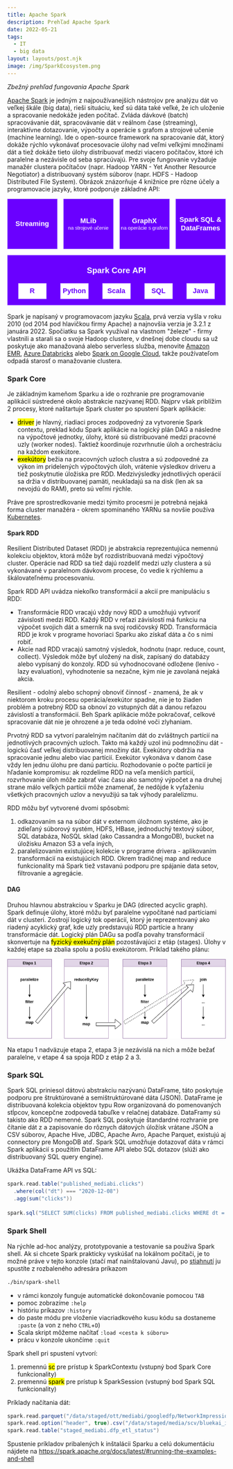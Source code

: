 ```yaml
---
title: Apache Spark
description: Prehľad Apache Spark
date: 2022-05-21
tags:
  - IT
  - big data
layout: layouts/post.njk
image: /img/SparkEcosystem.png
---
```


*Zbežný prehľad fungovania Apache Spark*

[Apache Spark](https://spark.apache.org) je jedným z najpoužívanejších nástrojov pre analýzu dát vo veľkej škále (big data), rieši situáciu, keď sú dáta také veľké, že ich uloženie a spracovanie nedokáže jeden počítač. Zvláda dávkové (batch) spracovávanie dát, spracovávanie dát v reálnom čase (streaming), interaktívne dotazovanie, výpočty a operácie s grafom a strojové učenie (machine learning).
Ide o open-source framework na spracovanie dát, ktorý dokáže rýchlo vykonávať procesovacie úlohy nad veľmi veľkými množinami dát a tiež dokáže tieto úlohy distribuovať medzi viacero počítačov, ktoré ich paralelne a nezávisle od seba spracúvajú. Pre svoje fungovanie vyžaduje manažér clustera počítačov (napr. Hadoop YARN - Yet Another Resource Negotiator) a distribuovaný systém súborov (napr. HDFS - Hadoop Distributed File System).
Obrázok znázorňuje 4 knižnice pre rôzne účely a programovacie jazyky, ktoré podporuje základné API:

![Spark Ecosystem](/img/SparkEcosystem.png)

Spark je napísaný v programovacom jazyku [Scala](https://www.scala-lang.org), prvá verzia vyšla v roku 2010 (od 2014 pod hlavičkou firmy Apache) a najnovšia verzia je 3.2.1 z januára 2022.
Spočiatku sa Spark využíval na vlastnom "železe" - firmy vlastnili a starali sa o svoje Hadoop clustere, v dnešnej dobe cloudu sa už poskytuje ako manažovaná alebo serverless služba, menovite [Amazon EMR](https://aws.amazon.com/emr), [Azure Databricks](https://azure.microsoft.com/en-us/services/databricks) alebo [Spark on Google Cloud](https://cloud.google.com/solutions/spark), takže používateľom odpadá starosť o manažovanie clustera.

### Spark Core
Je základným kameňom Sparku a ide o rozhranie pre programovanie aplikácií sústredené okolo abstrakcie nazývanej RDD.
Najprv však priblížim 2 procesy, ktoré naštartuje Spark cluster po spustení Spark aplikácie:
- <mark>driver</mark> je hlavný, riadiaci proces zodpovedný za vytvorenie Spark contextu, preklad kódu Spark aplikácie na logický plán DAG a následne na výpočtové jednotky, úlohy, ktoré sú distribuované medzi pracovné uzly (worker nodes). Taktiež koordinuje rozvrhnutie úloh a orchestráciu na každom exekútore.
- <mark>exekútory</mark> bežia na pracovných uzloch clustra a sú zodpovedné za výkon im pridelených výpočtových úloh, vrátenie výsledkov driveru a tiež poskytnutie úložiska pre RDD. Medzivýsledky jednotlivých operácií sa držia v distribuovanej pamäti, neukladajú sa na disk (len ak sa nevojdú do RAM), preto sú veľmi rýchle.

Práve pre sprostredkovanie medzi týmito procesmi je potrebná nejaká forma cluster manažéra - okrem spomínaného YARNu sa novšie používa [Kubernetes](https://spark.apache.org/docs/latest/running-on-kubernetes.html).

#### Spark RDD
Resilient Distributed Dataset (RDD) je abstrakcia reprezentujúca nemennú kolekciu objektov, ktorá môže byť rozdistribuovaná medzi výpočtový cluster. Operácie nad RDD sa tiež dajú rozdeliť medzi uzly clustera a sú vykonávané v paralelnom dávkovom procese, čo vedie k rýchlemu a škálovateľnému procesovaniu.

Spark RDD API uvádza niekoľko transformácií a akcií pre manipuláciu s RDD:
- Transformácie RDD vracajú vždy nový RDD a umožňujú vytvoriť závislosti medzi RDD. Každý RDD v reťazi závislostí má funkciu na výpočet svojich dát a smerník na svoj rodičovský RDD. Transformácia RDD je krok v programe hovoriaci Sparku ako získať dáta a čo s nimi robiť.
- Akcie nad RDD vracajú samotný výsledok, hodnotu (napr. reduce, count, collect). Výsledok môže byť uložený na disk, zapísaný do databázy alebo vypísaný do konzoly. RDD sú vyhodnocované odložene (lenivo - lazy evaluation), vyhodnotenie sa nezačne, kým nie je zavolaná nejaká akcia.

Resilient - odolný alebo schopný obnoviť činnosť - znamená, že ak v niektorom kroku procesu operácia/exekútor spadne, nie je to žiaden problém a potrebný RDD sa obnoví zo vstupných dát a danou reťazou závislostí a transformácií. Beh Spark aplikácie môže pokračovať, celkové spracovanie dát nie je ohrozené a je teda odolné voči zlyhaniam.

Prvotný RDD sa vytvorí paralelným načítaním dát do zvláštnych partícií na jednotlivých pracovných uzloch. Takto má každý uzol inú podmnožinu dát - logickú časť veľkej distribuovanej množiny dát. Exekútory obdržia na spracovanie jednu alebo viac partícií. Exekútor vykonáva v danom čase vždy len jednu úlohu pre danú partíciu. Rozhodovanie o počte partícií je hľadanie kompromisu: ak rozdelíme RDD na veľa menších partícií, rozvrhovanie úloh môže zabrať viac času ako samotný výpočet a na druhej strane málo veľkých partícií môže znamenať, že nedôjde k vyťaženiu všetkých pracovných uzlov a nevyužijú sa tak výhody paralelizmu.

RDD môžu byť vytvorené dvomi spôsobmi:
1. odkazovaním sa na súbor dát v externom úložnom systéme, ako je zdieľaný súborový systém, HDFS, HBase, jednoduchý textový súbor, SQL databáza, NoSQL sklad (ako Cassandra a MongoDB), bucket na úložisku Amazon S3 a veľa iných,
2. paralelizovaním existujúcej kolekcie v programe drivera - aplikovaním transformácií na existujúcich RDD. Okrem tradičnej map and reduce funkcionality má Spark tiež vstavanú podporu pre spájanie data setov, filtrovanie a agregácie.

#### DAG
Druhou hlavnou abstrakciou v Sparku je DAG (directed acyclic graph). Spark definuje úlohy, ktoré môžu byť paralelne vypočítané nad partíciami dát v clusteri. Zostrojí logický tok operácií, ktorý je reprezentovaný ako riadený acyklický graf, kde uzly predstavujú RDD partície a hrany transformácie dát.
Logický plán DAGu sa podľa povahy transformácií skonvertuje na <mark>fyzický exekučný plán</mark> pozostávajúci z etáp (stages). Úlohy v každej etape sa zbalia spolu a pošlú exekútorom. Príklad takého plánu:

![Príklad plánu](/img/plan.png)

Na etapu 1 nadväzuje etapa 2, etapa 3 je nezávislá na nich a môže bežať paralelne, v etape 4 sa spoja RDD z etáp 2 a 3.

### Spark SQL
Spark SQL priniesol dátovú abstrakciu nazývanú DataFrame, táto poskytuje podporu pre štruktúrované a semištruktúrované dáta (JSON).
DataFrame je distribuovaná kolekcia objektov typu Row organizovaná do pomenovaných stĺpcov, koncepčne zodpovedá tabuľke v relačnej databáze.
DataFramy sú takisto ako RDD nemenné.
Spark SQL poskytuje štandardné rozhranie pre čítanie dát z a zapisovanie do rôznych dátových úložísk vrátane JSON a CSV súborov, Apache Hive, JDBC, Apache Avro, Apache Parquet, existujú aj connectory pre MongoDB atď.
Spark SQL umožňuje dotazovať dáta v rámci Spark aplikácií s použitím DataFrame API alebo SQL dotazov (slúži ako distribuovaný SQL query engine).

Ukážka DataFrame API vs SQL:
```scala
spark.read.table("published_mediabi.clicks")
  .where(col("dt") === "2020-12-08")
  .agg(sum("clicks"))

spark.sql("SELECT SUM(clicks) FROM published_mediabi.clicks WHERE dt = '2020-12-08'")
```

### Spark Shell
Na rýchle ad-hoc analýzy, prototypovanie a testovanie sa používa Spark shell.
Ak si chcete Spark prakticky vyskúšať na lokálnom počítači, je to možné práve v tejto konzole (stačí mať nainštalovanú Javu), po [stiahnutí](https://spark.apache.org/downloads.html) ju spustíte z rozbaleného adresára príkazom
```bash
./bin/spark-shell
```

- v rámci konzoly funguje automatické dokončovanie pomocou `TAB`
- pomoc zobrazíme `:help`
- históriu príkazov `:history`
- do paste módu pre vloženie viacriadkového kusu kódu sa dostaneme `:paste` (a von z neho `CTRL`+`D`)
- Scala skript môžeme načítať `:load <cesta k súboru>`
- prácu v konzole ukončíme `:quit`

Spark shell pri spustení vytvorí:
1. premennú <mark>sc</mark> pre prístup k SparkContextu (vstupný bod Spark Core funkcionality)
2. premennú <mark>spark</mark> pre prístup k SparkSession (vstupný bod Spark SQL funkcionality)

Príklady načítania dát:
```scala
spark.read.parquet("/data/staged/ott/mediabi/googledfp/NetworkImpressions/dt=20201209")
spark.read.option("header", true).csv("/data/staged/media/scv/bluekai_insights_categories/dt=20201209")
spark.read.table("staged_mediabi.dfp_etl_status")
```
Spustenie príkladov pribalených k inštalácii Sparku a celú dokumentáciu nájdete na https://spark.apache.org/docs/latest/#running-the-examples-and-shell
